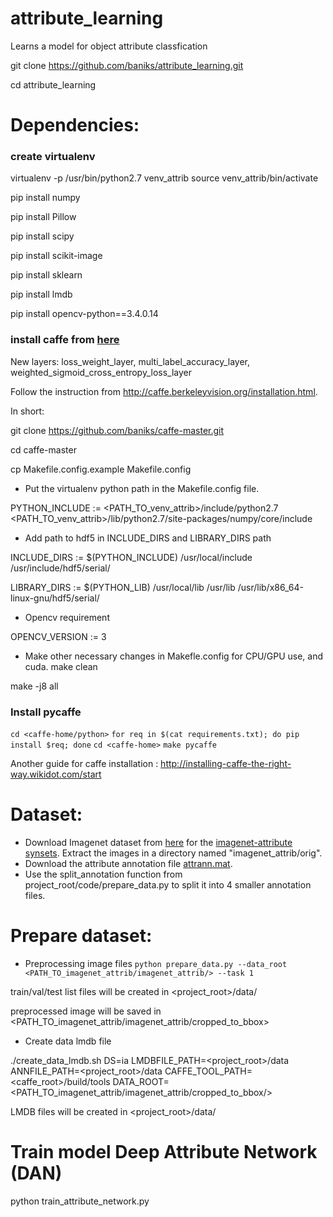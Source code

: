 # attribute_learning
Learns a model for object attribute classfication

git clone https://github.com/baniks/attribute_learning.git

cd attribute_learning

# Dependencies:
### create virtualenv
virtualenv -p /usr/bin/python2.7 venv_attrib
source venv_attrib/bin/activate

pip install numpy

pip install Pillow

pip install scipy

pip install scikit-image

pip install sklearn

pip install lmdb

pip install opencv-python==3.4.0.14

### install caffe from [here](https://github.com/baniks/caffe-master.git)
New layers: loss_weight_layer, multi_label_accuracy_layer, weighted_sigmoid_cross_entropy_loss_layer

Follow the instruction from http://caffe.berkeleyvision.org/installation.html. 

In short:

git clone https://github.com/baniks/caffe-master.git

cd caffe-master

cp Makefile.config.example Makefile.config

* Put the virtualenv python path in the Makefile.config file.

PYTHON_INCLUDE := <PATH_TO_venv_attrib>/include/python2.7 \
    <PATH_TO_venv_attrib>/lib/python2.7/site-packages/numpy/core/include

* Add path to hdf5 in INCLUDE_DIRS and LIBRARY_DIRS path  

INCLUDE_DIRS := $(PYTHON_INCLUDE) /usr/local/include /usr/include/hdf5/serial/

LIBRARY_DIRS := $(PYTHON_LIB) /usr/local/lib /usr/lib /usr/lib/x86_64-linux-gnu/hdf5/serial/ 

* Opencv requirement

OPENCV_VERSION := 3

* Make other necessary changes in Makefle.config for CPU/GPU use, and cuda.
make clean

make -j8 all

### Install pycaffe 
`cd <caffe-home/python>`
`for req in $(cat requirements.txt); do pip install $req; done`
`cd <caffe-home>`
`make pycaffe`

Another guide for caffe installation : http://installing-caffe-the-right-way.wikidot.com/start

# Dataset:
* Download Imagenet dataset from [here](http://image-net.org/index) for the [imagenet-attribute synsets](http://image-net.org/api/text/imagenet.attributes.obtain_synset_wordlist). Extract the images in a directory named "imagenet_attrib/orig".
* Download the attribute annotation file [attrann.mat](http://image-net.org/download-attributes).
* Use the split_annotation function from project_root/code/prepare_data.py to split it into 4 smaller annotation files.

# Prepare dataset:
* Preprocessing image files
`python prepare_data.py --data_root <PATH_TO_imagenet_attrib/imagenet_attrib/> --task 1`

train/val/test list files will be created in <project_root>/data/

preprocessed image will be saved in <PATH_TO_imagenet_attrib/imagenet_attrib/cropped_to_bbox>

* Create data lmdb file

./create_data_lmdb.sh DS=ia LMDBFILE_PATH=<project_root>/data ANNFILE_PATH=<project_root>/data CAFFE_TOOL_PATH=<caffe_root>/build/tools DATA_ROOT=<PATH_TO_imagenet_attrib/imagenet_attrib/cropped_to_bbox/>

LMDB files will be created in <project_root>/data/


# Train model Deep Attribute Network (DAN)

python train_attribute_network.py



